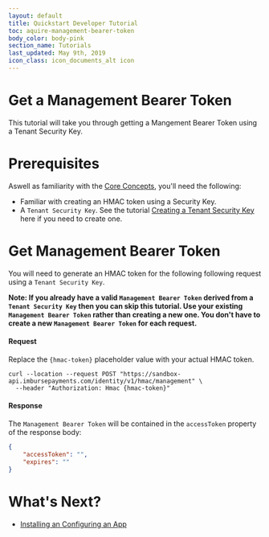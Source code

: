 ```yaml
---
layout: default
title: Quickstart Developer Tutorial
toc: aquire-management-bearer-token
body_color: body-pink
section_name: Tutorials
last_updated: May 9th, 2019
icon_class: icon_documents_alt icon
---
```

# Get a Management Bearer Token
This tutorial will take you through getting a Mangement Bearer Token using a Tenant Security Key.

# Prerequisites
Aswell as familiarity with the [Core Concepts](/pages/guides/core-concepts), you'll need the following:

- Familiar with creating an HMAC token using a Security Key.
- A `Tenant Security Key`. See the tutorial [Creating a Tenant Security Key](/pages/tutorials/creating-a-tenant-security-key) here if you need to create one.

# Get Management Bearer Token
You will need to generate an HMAC token for the following following request using a `Tenant Security Key`.

**Note: If you already have a valid `Management Bearer Token` derived from a `Tenant Security Key` then you can skip this tutorial. Use your existing `Management Bearer Token` rather than creating a new one. You don't have to create a new `Management Bearer Token` for each request.**

#### Request
Replace the `{hmac-token}` placeholder value with your actual HMAC token.

```curl
curl --location --request POST "https://sandbox-api.imbursepayments.com/identity/v1/hmac/management" \
  --header "Authorization: Hmac {hmac-token}"
```

#### Response
The `Management Bearer Token` will be contained in the `accessToken` property of the response body:

```json
{
    "accessToken": "",
    "expires": ""
}
```

# What's Next?
- [Installing an Configuring an App](/pages/tutorials/installing-and-configuring-an-app)
